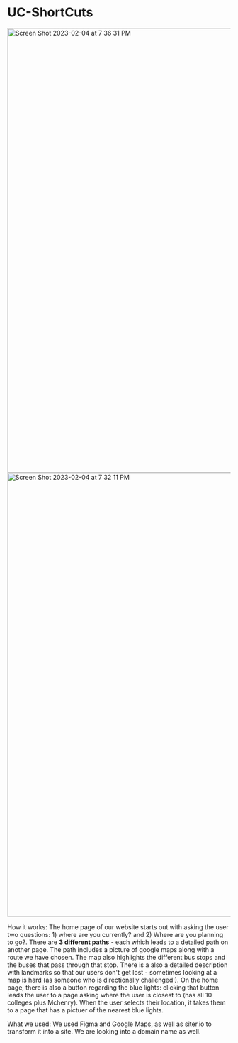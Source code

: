 # UC-ShortCuts
<img width="1000" alt="Screen Shot 2023-02-04 at 7 36 31 PM" src="https://user-images.githubusercontent.com/61030907/216800124-4e909a1f-0420-48d6-9293-c0067e172987.png"><img width="1000" alt="Screen Shot 2023-02-04 at 7 32 11 PM" src="https://user-images.githubusercontent.com/61030907/216800020-6bbc8551-7ebf-4f6c-8bed-6aab2ca58a77.png">


How it works: The home page of our website starts out with asking the user two questions: 1) where are you currently? and 2) Where are you planning to go?. 
There are **3 different paths** - each which leads to a detailed path on another page. The path includes a picture of google maps along with a route we have chosen. The map also highlights the different bus stops and the buses that pass through that stop. There is a also a detailed description with landmarks so that our users don't get lost - sometimes looking at a map is hard (as someone who is directionally challenged!). On the home page, there is also a button regarding the blue lights: clicking that button leads the user to a page asking where the user is closest to (has all 10 colleges plus Mchenry). When the user selects their location, it takes them to a page that has a pictuer of the nearest blue lights. 


What we used: We used Figma and Google Maps, as well as siter.io to transform it into a site. We are looking into a domain name as well. 


